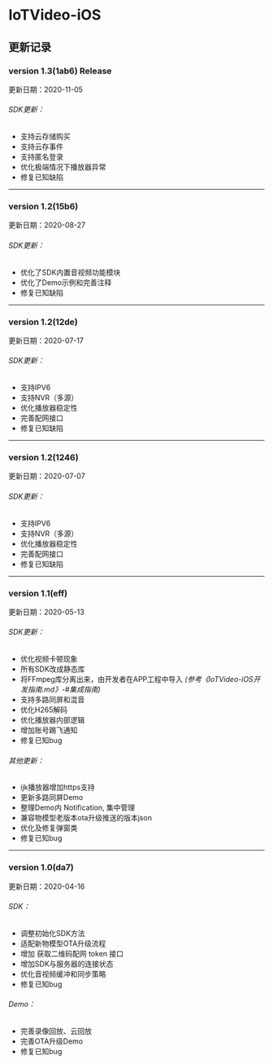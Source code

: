 # IoTVideo-iOS

## 更新记录 


### version 1.3(1ab6) Release

更新日期：2020-11-05

###### SDK更新：

- 支持云存储购买
- 支持云存事件
- 支持匿名登录
- 优化极端情况下播放器异常
- 修复已知缺陷


---------------

### version 1.2(15b6)  

更新日期：2020-08-27

###### SDK更新：

- 优化了SDK内置音视频功能模块
- 优化了Demo示例和完善注释
- 修复已知缺陷


---------------

### version 1.2(12de)  

更新日期：2020-07-17

###### SDK更新：

- 支持IPV6
- 支持NVR（多源）
- 优化播放器稳定性
- 完善配网接口
- 修复已知缺陷


---------------

### version 1.2(1246)  

更新日期：2020-07-07

###### SDK更新：

- 支持IPV6
- 支持NVR（多源）
- 优化播放器稳定性
- 完善配网接口
- 修复已知缺陷


---------------

### version 1.1(eff)  

更新日期：2020-05-13

###### SDK更新：

- 优化视频卡顿现象
- 所有SDK改成静态库
- 将FFmpeg库分离出来，由开发者在APP工程中导入 
    *(参考《IoTVideo-iOS开发指南.md》-#集成指南)*
- 支持多路同屏和混音
- 优化H265解码
- 优化播放器内部逻辑
- 增加账号踢飞通知
- 修复已知bug

###### 其他更新：

- ijk播放器增加https支持
- 更新多路同屏Demo
- 整理Demo内 Notification, 集中管理
- 兼容物模型老版本ota升级推送的版本json
- 优化及修复弹窗类
- 修复已知bug
  

---------------

###  version 1.0(da7) 

更新日期：2020-04-16

###### SDK：

- 调整初始化SDK方法
- 适配新物模型OTA升级流程
- 增加 获取二维码配网 token 接口
- 增加SDK与服务器的连接状态
- 优化音视频缓冲和同步策略
- 修复已知bug

###### Demo：

- 完善录像回放、云回放
- 完善OTA升级Demo
- 修复已知bug



